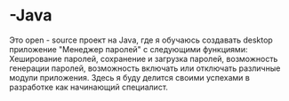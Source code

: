 # -Java
Это open - source проект на Java, где я обучаюсь создавать desktop приложение "Менеджер паролей" с следующими функциями: Хеширование паролей, сохранение и загрузка паролей, возможность генерации паролей, возможность включать или отключать различные модули приложения. Здесь я буду делится своими успехами в разработке как начинающий специалист.
